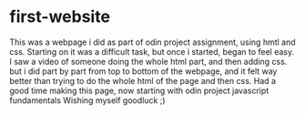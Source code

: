 # first-website
This was a webpage i did as part of odin project assignment, using hmtl and css.
Starting on it was a difficult task, but once i started, began to feel easy.
I saw a video of someone doing the whole html part, and then adding css.
but i did part by part from top to bottom of the webpage, and it felt way better than trying to do the whole html of the page and then css.
Had a good time making this page, now starting with odin project javascript fundamentals
Wishing myself goodluck ;)

